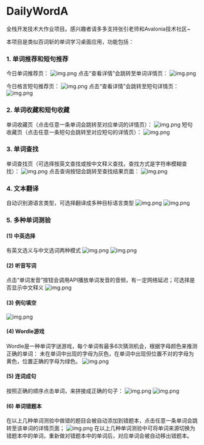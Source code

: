 # DailyWordA
全栈开发技术大作业项目。感兴趣者请多多支持张引老师和Avalonia技术社区~

本项目是类似百词斩的单词学习桌面应用，功能包括：
### 1. 单词推荐和短句推荐
今日单词推荐页：
![img.png](images/TodayWordView.png)
点击“查看详情”会跳转至单词详情页：
![img.png](images/WordDetailView.png)

今日格言短句推荐页：
![img.png](images/TodayMottoView.png)
点击“查看详情”会跳转至短句详情页：
![img.png](images/MottoDetailView.png)

### 2. 单词收藏和短句收藏
单词收藏页（点击任意一条单词会跳转至对应单词的详情页）：
![img.png](images/WordFavoriteView.png)
短句收藏页（点击任意一条短句会跳转至对应短句的详情页）：
![img.png](images/MottoFavoriteView.png)

### 3. 单词查找
单词查找页（可选择按英文查找或按中文释义查找，查找方式是字符串模糊查找）：
![img.png](images/WordQueryView.png)
点击查询按钮会跳转至查找结果页面：
![img.png](images/WordQueryResultView.png)

### 4. 文本翻译
自动识别源语言类型，可选择翻译成多种目标语言类型
![img.png](images/TranslateView_1.png)
![img.png](images/TranslateView_2.png)

### 5. 多种单词测验
#### (1) 中英选择
有英文选义与中文选词两种模式
![img.png](images/WordSelectionView_1.png)
![img.png](images/WordSelectionView_2.png)

#### (2) 听音写词
点击“单词发音”按钮会调用API播放单词发音的音频，有一定网络延迟；可选择是否显示中文释义
![img.png](images/WordDictationView.png)

#### (3) 例句填空
![img.png](images/WordFillingView.png)

#### (4) Wordle游戏
Wordle是一种单词字谜游戏，每个单词有最多6次猜测机会，根据字母颜色来推测正确的单词：
未在单词中出现的字母为灰色，在单词中出现但位置不对的字母为黄色，位置正确的字母为绿色。
![img.png](images/WordleGameView.png)

#### (5) 连词成句
按照正确的顺序点击单词，来拼接成正确的句子：
![img.png](images/SentenceOrganizationView_1.png)
![img.png](images/SentenceOrganizationView_2.png)

#### (6) 单词错题本
在以上几种单词测验中做错的题目会被自动添加到错题本，点击任意一条单词会跳转至该单词的详情页面；
![img.png](images/WordMistakeNoteView.png)
在以上几种单词测验中可将单词来源切换为错题本中的单词，重新做对错题本中的单词后，对应单词会被自动移出错题本。
